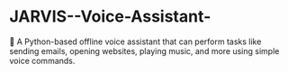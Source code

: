# JARVIS--Voice-Assistant-
🎤 A Python-based offline voice assistant that can perform tasks like sending emails, opening websites, playing music, and more using simple voice commands.
